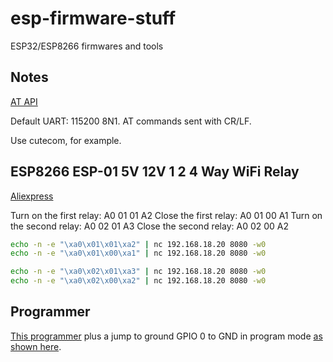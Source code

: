 # esp-firmware-stuff
ESP32/ESP8266 firmwares and tools


## Notes

[AT API](https://www.espressif.com/sites/default/files/documentation/4a-esp8266_at_instruction_set_en.pdf)

Default UART: 115200 8N1. AT commands sent with CR/LF.

Use cutecom, for example.


## ESP8266 ESP-01 5V 12V 1 2 4 Way WiFi Relay
[Aliexpress](https://www.aliexpress.com/snapshot/0.html?orderId=8128207346845652)

Turn on the first relay:  A0 01 01 A2
Close the first relay:    A0 01 00 A1
Turn on the second relay: A0 02 01 A3
Close the second relay:   A0 02 00 A2

```bash
echo -n -e "\xa0\x01\x01\xa2" | nc 192.168.18.20 8080 -w0
echo -n -e "\xa0\x01\x00\xa1" | nc 192.168.18.20 8080 -w0

echo -n -e "\xa0\x02\x01\xa3" | nc 192.168.18.20 8080 -w0
echo -n -e "\xa0\x02\x00\xa2" | nc 192.168.18.20 8080 -w0
```


## Programmer

[This programmer](https://www.aliexpress.com/snapshot/0.html?orderId=8129207443365652) 
plus a jump to ground GPIO 0 to GND in program mode
[as shown here](https://neburtechspace.blogspot.com/2018/01/programming-esp8266-esp-01-using-uart.html).

